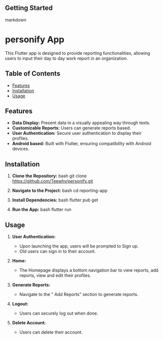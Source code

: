 
## Getting Started


markdown
# personify App

This Flutter app is designed to provide reporting functionalities, allowing users to input their day to day work report in an organization.

## Table of Contents
- [Features](#features)
- [Installation](#installation)
- [Usage](#usage)


## Features

- **Data Display:** Present data in a visually appealing way through texts.
- **Customizable Reports:** Users can generate reports based.
- **User Authentication:** Secure user authentication to display their profiles.
- **Android based:** Built with Flutter, ensuring compatibility with Android devices.

## Installation

1. **Clone the Repository:**
   bash
   git clone https://github.com/Teewhy/personify.git
   

2. **Navigate to the Project:**
   bash
   cd reporting-app
   

3. **Install Dependencies:**
   bash
   flutter pub get
   

4. **Run the App:**
   bash
   flutter run
   

## Usage

1. **User Authentication:**
   - Upon launching the app, users will be prompted to Sign up.
   - Old users can sign in to their account.

2. **Home:**
   - The Homepage displays a bottom navigation bar to view reports, add reports, view and edit their profiles.

3. **Generate Reports:**
   - Navigate to the " Add Reports" section to generate  reports.

4. **Logout:**
   - Users can securely log out when done.

4. **Delete Account:**
   - Users can delete their account.


